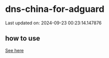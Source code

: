 # dns-china-for-adguard

Last updated on: 2024-09-23 00:23:14.147876

## how to use

[See here](https://github.com/AdguardTeam/AdGuardHome/wiki/Configuration#upstreams-from-file)